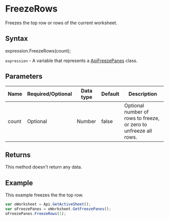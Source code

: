 # FreezeRows

Freezes the top row or rows of the current worksheet.

## Syntax

expression.FreezeRows(count);

`expression` - A variable that represents a [ApiFreezePanes](../ApiFreezePanes.md) class.

## Parameters

| **Name** | **Required/Optional** | **Data type** | **Default** | **Description** |
| ------------- | ------------- | ------------- | ------------- | ------------- |
| count | Optional | Number | false | Optional number of rows to freeze, or zero to unfreeze all rows. |

## Returns

This method doesn't return any data.

## Example

This example freezes the the top row.

```javascript
var oWorksheet = Api.GetActiveSheet();
var oFreezePanes = oWorksheet.GetFreezePanes();
oFreezePanes.FreezeRows(1);
```
